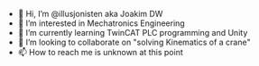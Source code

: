 - 👋 Hi, I’m @illusjonisten aka Joakim DW
- 👀 I’m interested in Mechatronics Engineering
- 🌱 I’m currently learning TwinCAT PLC programming and Unity
- 💞️ I’m looking to collaborate on "solving Kinematics of a crane"
- 📫 How to reach me is unknown at this point

<!---
illusjonisten/illusjonisten is a ✨ special ✨ repository because its `README.md` (this file) appears on your GitHub profile.
You can click the Preview link to take a look at your changes.
--->

